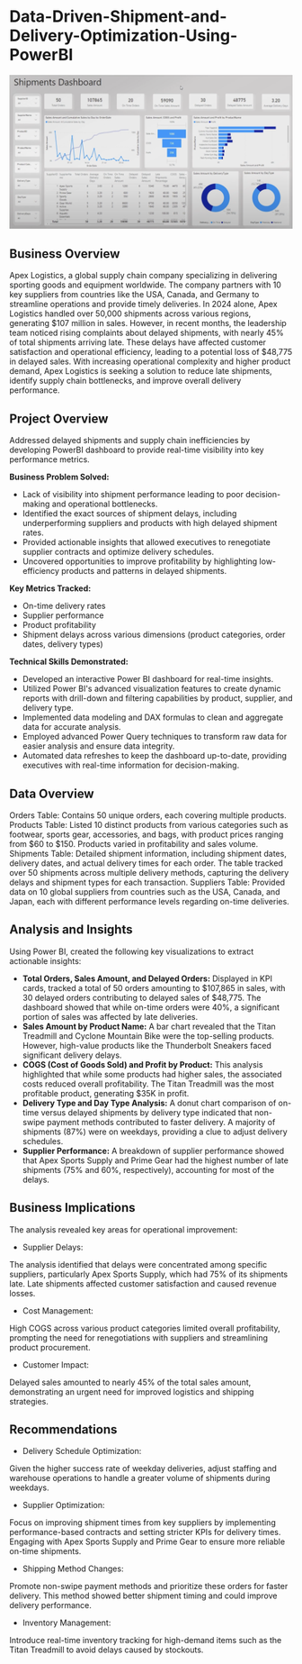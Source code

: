 # Data-Driven-Shipment-and-Delivery-Optimization-Using-PowerBI

![ALT text](https://github.com/Pralhad789/Data-Driven-Shipment-and-Delivery-Optimization-Using-PowerBI/blob/main/Shipment_dashboard.png)

## Business Overview
Apex Logistics, a global supply chain company specializing in delivering sporting goods and equipment worldwide. The company partners with 10 key suppliers from countries like the USA, Canada, and Germany to streamline operations and provide timely deliveries. In 2024 alone, Apex Logistics handled over 50,000 shipments across various regions, generating $107 million in sales. However, in recent months, the leadership team noticed rising complaints about delayed shipments, with nearly 45% of total shipments arriving late. These delays have affected customer satisfaction and operational efficiency, leading to a potential loss of $48,775 in delayed sales. With increasing operational complexity and higher product demand, Apex Logistics is seeking a solution to reduce late shipments, identify supply chain bottlenecks, and improve overall delivery performance.

## Project Overview
Addressed  delayed shipments and supply chain inefficiencies by developing PowerBI dashboard to provide real-time visibility into key performance metrics.

**Business Problem Solved:**
* Lack of visibility into shipment performance leading to poor decision-making and operational bottlenecks.
* Identified the exact sources of shipment delays, including underperforming suppliers and products with high delayed shipment rates.
* Provided actionable insights that allowed executives to renegotiate supplier contracts and optimize delivery schedules.
* Uncovered opportunities to improve profitability by highlighting low-efficiency products and patterns in delayed shipments.

**Key Metrics Tracked:**
* On-time delivery rates
* Supplier performance
* Product profitability
* Shipment delays across various dimensions (product categories, order dates, delivery types)

**Technical Skills Demonstrated:**
* Developed an interactive Power BI dashboard for real-time insights.
* Utilized Power BI's advanced visualization features to create dynamic reports with drill-down and filtering capabilities by product, supplier, and delivery type.
* Implemented data modeling and DAX formulas to clean and aggregate data for accurate analysis.
* Employed advanced Power Query techniques to transform raw data for easier analysis and ensure data integrity.
* Automated data refreshes to keep the dashboard up-to-date, providing executives with real-time information for decision-making.

## Data Overview 
Orders Table: Contains 50 unique orders, each covering multiple products.
Products Table: Listed 10 distinct products from various categories such as footwear, sports gear, accessories, and bags, with product prices ranging from $60 to $150. Products varied in profitability and sales volume.
Shipments Table: Detailed shipment information, including shipment dates, delivery dates, and actual delivery times for each order. The table tracked over 50 shipments across multiple delivery methods, capturing the delivery delays and shipment types for each transaction.
Suppliers Table: Provided data on 10 global suppliers from countries such as the USA, Canada, and Japan, each with different performance levels regarding on-time deliveries.

## Analysis and Insights
Using Power BI, created the following key visualizations to extract actionable insights:

* **Total Orders, Sales Amount, and Delayed Orders:** Displayed in KPI cards, tracked a total of 50 orders amounting to $107,865 in sales, with 30 delayed orders contributing to delayed sales of $48,775. The dashboard showed that while on-time orders were 40%, a significant portion of sales was affected by late deliveries.
* **Sales Amount by Product Name:** A bar chart revealed that the Titan Treadmill and Cyclone Mountain Bike were the top-selling products. However, high-value products like the Thunderbolt Sneakers faced significant delivery delays.
* **COGS (Cost of Goods Sold) and Profit by Product:** This analysis highlighted that while some products had higher sales, the associated costs reduced overall profitability. The Titan Treadmill was the most profitable product, generating $35K in profit.
* **Delivery Type and Day Type Analysis:** A donut chart comparison of on-time versus delayed shipments by delivery type indicated that non-swipe payment methods contributed to faster delivery. A majority of shipments (87%) were on weekdays, providing a clue to adjust delivery schedules.
* **Supplier Performance:** A breakdown of supplier performance showed that Apex Sports Supply and Prime Gear had the highest number of late shipments (75% and 60%, respectively), accounting for most of the delays.

## Business Implications
The analysis revealed key areas for operational improvement:

* Supplier Delays:

The analysis identified that delays were concentrated among specific suppliers, particularly Apex Sports Supply, which had 75% of its shipments late. Late shipments affected customer satisfaction and caused revenue losses.

* Cost Management: 

High COGS across various product categories limited overall profitability, prompting the need for renegotiations with suppliers and streamlining product procurement.

* Customer Impact: 

Delayed sales amounted to nearly 45% of the total sales amount, demonstrating an urgent need for improved logistics and shipping strategies.

## Recommendations

* Delivery Schedule Optimization: 

Given the higher success rate of weekday deliveries, adjust staffing and warehouse operations to handle a greater volume of shipments during weekdays.

* Supplier Optimization: 

Focus on improving shipment times from key suppliers by implementing performance-based contracts and setting stricter KPIs for delivery times. Engaging with Apex Sports Supply and Prime Gear to ensure more reliable on-time shipments.

* Shipping Method Changes: 

Promote non-swipe payment methods and prioritize these orders for faster delivery. This method showed better shipment timing and could improve delivery performance.

* Inventory Management: 

Introduce real-time inventory tracking for high-demand items such as the Titan Treadmill to avoid delays caused by stockouts.
